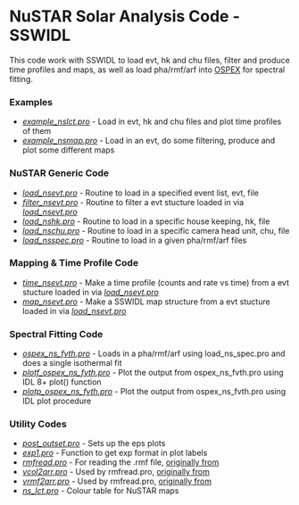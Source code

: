# NuSTAR Solar Analysis Code - SSWIDL

This code work with SSWIDL to load evt, hk and chu files, filter and produce time profiles and maps, as well as load pha/rmf/arf into [OSPEX](https://hesperia.gsfc.nasa.gov/ssw/packages/spex/doc/ospex_explanation.htm) for spectral fitting.

### Examples
* [*example_nslct.pro*](https://github.com/ianan/nsigh/blob/master/idl/example_nslct.pro) - Load in evt, hk and chu files and plot time profiles of them
* [*example_nsmap.pro*](https://github.com/ianan/nsigh/blob/master/idl/example_nsmap.pro) - Load in an evt, do some filtering, produce and plot some different maps

### NuSTAR Generic Code
* [*load_nsevt.pro*](https://github.com/ianan/nsigh/blob/master/idl/load_nsevt.pro) - Routine to load in a specified event list, evt, file
* [*filter_nsevt.pro*](https://github.com/ianan/nsigh/blob/master/idl/filter_nsevt.pro) - Routine to filter a evt stucture loaded in via  [*load_nsevt.pro*](https://github.com/ianan/nsigh/blob/master/idl/load_nsevt.pro)
* [*load_nshk.pro*](https://github.com/ianan/nsigh/blob/master/idl/load_nshk.pro) - Routine to load in a specific house keeping, hk, file
* [*load_nschu.pro*](https://github.com/ianan/nsigh/blob/master/idl/load_nschu.pro) - Routine to load in a specific camera head unit, chu, file
* [*load_nsspec.pro*](https://github.com/ianan/nsigh/blob/master/idl/load_nsspec.pro) - Routine to load in a given pha/rmf/arf files

### Mapping & Time Profile Code
* [*time_nsevt.pro*](https://github.com/ianan/nsigh/blob/master/idl/time_nsevt.pro) - Make a time profile (counts and rate vs time) from a evt stucture loaded in via  [*load_nsevt.pro*](https://github.com/ianan/nsigh/blob/master/idl/load_nsevt.pro)
* [*map_nsevt.pro*](https://github.com/ianan/nsigh/blob/master/idl/map_nsevt.pro) - Make a SSWIDL map structure from a evt stucture loaded in via  [*load_nsevt.pro*](https://github.com/ianan/nsigh/blob/master/idl/load_nsevt.pro)

### Spectral Fitting Code
* [*ospex_ns_fvth.pro*](https://github.com/ianan/nsigh/blob/master/idl/ospex_ns_fvth.pro) - Loads in a pha/rmf/arf using load_ns_spec.pro and does a single isothermal fit
* [*plotf_ospex_ns_fvth.pro*](https://github.com/ianan/nsigh/blob/master/idl/plotf_ospex_ns_fvth.pro) - Plot the output from ospex_ns_fvth.pro using IDL 8+ plot() function
* [*plotp_ospex_ns_fvth.pro*](https://github.com/ianan/nsigh/blob/master/idl/plotp_ospex_ns_fvth.pro) - Plot the output from ospex_ns_fvth.pro using IDL plot procedure

### Utility Codes
* [*post_outset.pro*](https://github.com/ianan/nsigh/blob/master/idl/post_outset.pro) - Sets up the eps plots
* [*exp1.pro*](https://github.com/ianan/nsigh/blob/master/idl/exp1.pro) - Function to get exp format in plot labels
* [*rmfread.pro*](https://github.com/ianan/nsigh/blob/master/idl/rmfread.pro) - For reading the .rmf file, [originally from](https://lost-contact.mit.edu/afs/physics.wisc.edu/home/craigm/lib/idl/spectral/rmfread.pro)
* [*vcol2arr.pro*](https://github.com/ianan/nsigh/blob/master/idl/vcol2arr.pro) - Used by rmfread.pro, [originally from](https://lost-contact.mit.edu/afs/physics.wisc.edu/home/craigm/lib/idl/util/vcol2arr.pro)
* [*vrmf2arr.pro*](https://github.com/ianan/nsigh/blob/master/idl/vrmf2arr.pro) - Used by rmfread.pro, [originally from](https://lost-contact.mit.edu/afs/physics.wisc.edu/home/craigm/lib/idl/spectral/vrmf2arr.pro)
* [*ns_lct.pro*](https://github.com/ianan/nsigh/blob/master/idl/ns_lct.pro) - Colour table for NuSTAR maps